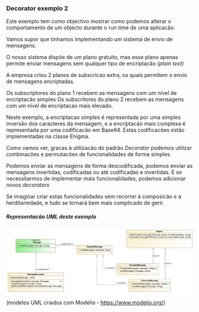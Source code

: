 ### Decorator exemplo 2

Este exemplo tem como objectivo mostrar como podemos alterar o comportamento de um objecto
durante o run time de uma aplicacão.

Vamos supor que tinhamos implementando um sistema de envio de mensagens.

O nosso sistema dispõe de um plano gratuito, mas esse plano apenas permite enviar
mensagens sem qualquer tipo de encriptacão *(plain text)*

A empresa criou 2 planos de subscricao extra, os quais permitem o envio de
mensagens encriptadas.

Os subscriptores do plano 1 recebem as mensagens com um nível de encriptacão simples
Os subscritores do plano 2 recebem as mensagens com um nível de encriptacao mais elevado.

Neste exemplo, a encriptacao simples é representada por uma simples inversão dos caracteres da mensagem,
e a encriptacão mais complexa é representada por uma codificacão em Base64. Estas codificacões estão
implementadas na classe Enigma.

Como vamos ver, gracas à utilizacão do padrão *Decorator* podemos utilizar combinacões e permutacões de
funcionalidades de forma simples.

Podemos enviar as mensagens de forma descodificada, podemos enviar as mensagens invertidas, codificadas
ou até codificadas e invertidas. E se necessitarmos de implementar mais funcionalidades, podemos adicionar
novos *decorators*

Se imaginar criar estas funcionalidades sem recorrer à composicão e à herditariedade, e tudo se tornará bem
mais complicado de gerir.

##### Representacão UML deste exemplo

![uml-DecoratorPattern](DecoratorPattern-Messages.png)

(modelos UML criados com Modelio - https://www.modelio.org/)